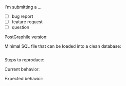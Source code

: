 I'm submitting a ... <!-- check one with "x" -->

- [ ] bug report
- [ ] feature request
- [ ] question
      <!-- alternatively, ask on Discord (http://discord.gg/graphile) -->

PostGraphile version:

<!-- CLI: `postgraphile --version`; Library: package version -->

<!--
  For bug reports, please complete the rest of this form.
  For all other issues, you can delete the rest of this form.
-->

Minimal SQL file that can be loaded into a clean database:

```sql

```

Steps to reproduce:

<!-- Please describe how you are running PostGraphile (CLI: full `postgraphile` command line; Library: relevant code) and include any relevant GraphQL queries that demonstrate the issue. -->

Current behavior:

Expected behavior:
